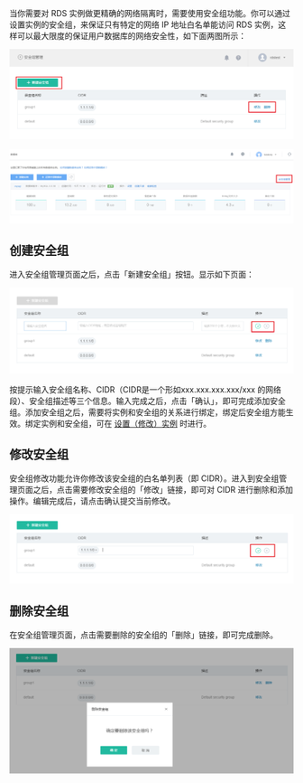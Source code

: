 当你需要对 RDS 实例做更精确的网络隔离时，需要使用安全组功能。你可以通过设置实例的安全组，来保证只有特定的网络 IP 地址白名单能访问 RDS 实例，这样可以最大限度的保证用户数据库的网络安全性，如下面两图所示：

![](../image/RDS-安全组.png)

![](../image/RDS-安全组管理.png)

## 创建安全组

进入安全组管理页面之后，点击「新建安全组」按钮。显示如下页面： 

![](../image/RDS-安全组-添加.png)

按提示输入安全组名称、CIDR（CIDR是一个形如xxx.xxx.xxx.xxx/xxx 的网络段）、安全组描述等三个信息。输入完成之后，点击「确认」，即可完成添加安全组。添加安全组之后，需要将实例和安全组的关系进行绑定，绑定后安全组方能生效。绑定实例和安全组，可在 [设置（修改）实例](#a) 时进行。

## 修改安全组

安全组修改功能允许你修改该安全组的白名单列表（即 CIDR）。进入到安全组管理页面之后，点击需要修改安全组的「修改」链接，即可对 CIDR 进行删除和添加操作。编辑完成后，请点击确认提交当前修改。 

![](../image/RDS-安全组-修改.png)

## 删除安全组

在安全组管理页面，点击需要删除的安全组的「删除」链接，即可完成删除。 

![](../image/RDS-安全组-删除.png)


 